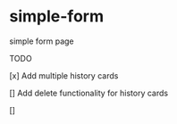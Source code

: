# simple-form
simple form page

TODO

[x] Add multiple history cards

[] Add delete functionality for history cards

[] 